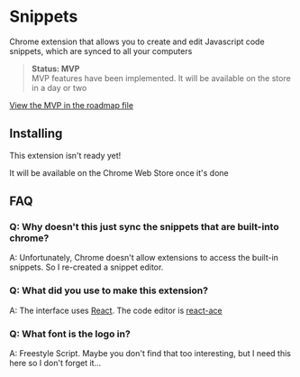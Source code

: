 # Snippets

Chrome extension that allows you to create and edit Javascript code snippets, which are synced to all your computers

> **Status: MVP**  
> MVP features have been implemented. It will be available on the store in a day or two

[View the MVP in the roadmap file](roadmap.md)

## Installing

This extension isn't ready yet!

It will be available on the Chrome Web Store once it's done

## FAQ

### Q: Why doesn't this just sync the snippets that are built-into chrome?

A: Unfortunately, Chrome doesn't allow extensions to access the built-in snippets. So I re-created a snippet editor.

### Q: What did you use to make this extension?

A: The interface uses [React](https://facebook.github.io/react/). The code editor is [react-ace](https://github.com/securingsincity/react-ace)

### Q: What font is the logo in?

A: Freestyle Script. Maybe you don't find that too interesting, but I need this here so I don't forget it...
